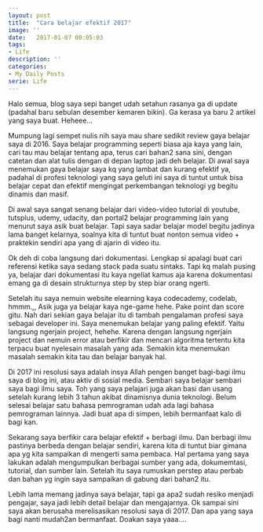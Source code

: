 ```yaml
---
layout: post
title:  "Cara belajar efektif 2017"
image: ''
date:   2017-01-07 00:05:03
tags:
- Life
description: ''
categories:
- My Daily Posts
serie: Life
---
```


Halo semua, blog saya sepi banget udah setahun rasanya ga di update (padahal baru sebulan desember kemaren bikin). Ga kerasa ya baru 2 artikel yang saya buat. Heheee...

Mumpung lagi sempet nulis nih saya mau share sedikit review gaya belajar saya di 2016. Saya belajar programming seperti biasa aja kaya yang lain, cari tau mau belajar tentang apa, terus cari bahan2 sana sini, dengan catetan dan alat tulis dengan di depan laptop jadi deh belajar. Di awal saya menemukan gaya belajar saya kq yang lambat dan kurang efektif ya, padahal di profesi teknologi yang saya geluti ini saya di tuntut untuk bisa belajar cepat dan efektif mengingat perkembangan teknologi yg begitu dinamis dan masif.

Di awal saya sangat senang belajar dari video-video tutorial di youtube, tutsplus, udemy, udacity, dan portal2 belajar programming lain yang menurut saya asik buat belajar. Tapi saya sadar belajar model begitu jadinya lama banget kelarnya, soalnya kita di tuntut buat nonton semua video + praktekin sendiri apa yang di ajarin di video itu.

Ok deh di coba langsung dari dokumentasi. Lengkap si apalagi buat cari referensi ketika saya sedang stack pada suatu sintaks. Tapi kq malah pusing ya, belajar dari dokumentasi itu kaya ngeliat kamus aja karena dokumentasi emang ga di desain strukturnya step by step biar orang ngerti.

Setelah itu saya nemuin website elearning kaya codecademy, codelab, hmmm.,, Asik juga ya belajar kaya nge-game hehe. Pake point dan score gitu. Nah dari sekian gaya belajar itu di tambah pengalaman profesi saya sebagai developer ini. Saya menemukan belajar yang paling efektif. Yaitu langsung ngerjain project, hehehe. Karena dengan langsung ngerjain project dan nemuin error atau berfikir dan mencari algoritma tertentu kita terpacu buat nyelesain masalah yang ada. Semakin kita menemukan masalah semakin kita tau dan belajar banyak hal.

Di 2017 ini resolusi saya adalah insya Allah pengen banget bagi-bagi ilmu saya di blog ini, atau aktiv di sosial media. Sembari saya belajar sembari saya bagi ilmu saya. Toh yang saya pelajari juga akan basi dan usang setelah kurang lebih 3 tahun akibat dinamisnya dunia teknologi. Belum selesai belajar satu bahasa pemrograman udah ada lagi bahasa pemrograman lainnya. Jadi buat apa di simpen, lebih bermanfaat kalo di bagi kan.

Sekarang saya berfikir cara belajar efektif + berbagi ilmu. Dan berbagi ilmu pastinya berbeda dengan belajar sendiri, karena kita di tuntut biar gimana apa yg kita sampaikan di mengerti sama pembaca. Hal pertama yang saya lakukan adalah mengumpulkan berbagai sumber yang ada, dokumemtasi, tutorial, dan sumber lain. Setelah itu saya rumuskan perstep atau perbab dan bahan yg ingin saya sampaikan di gabung dari bahan2 itu.

Lebih lama memang jadinya saya belajar, tapi ga apa2 sudah resiko menjadi pengajar, saya jadi lebih detail belajar dan mengajarnya. Ok sampai sini saya akan berusaha merelisasikan resolusi saya di 2017. Dan apa yang saya bagi nanti mudah2an bermanfaat. Doakan saya yaaa....





